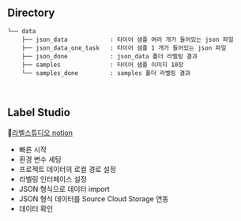 ## Directory

```
└── data
    ├── json_data            : 타이어 샘플 여러 개가 들어있는 json 파일
    ├── json_data_one_task   : 타이어 샘플 1 개가 들어있는 json 파일
    ├── json_done            : json_data 폴더 라벨링 결과
    ├── samples              : 타이어 샘플 이미지 10장
    └── samples_done         : samples 폴더 라벨링 결과
```
<br>


## Label Studio
:link:[라벨스튜디오 notion](https://dahye0322.notion.site/1af5a87878ee80c689b2f32fdcec332f?pvs=4)
- 빠른 시작
- 환경 변수 세팅
- 프로젝트 데이터의 로컬 경로 설정
- 라벨링 인터페이스 설정
- JSON 형식으로 데이터 import
- JSON 형식 데이터를 Source Cloud Storage 연동
- 데이터 확인
